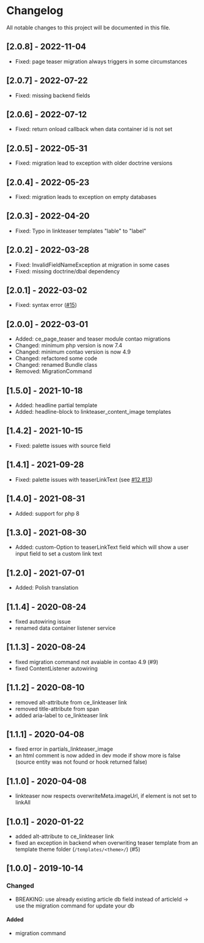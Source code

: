 # Changelog
All notable changes to this project will be documented in this file.

## [2.0.8] - 2022-11-04
- Fixed: page teaser migration always triggers in some circumstances

## [2.0.7] - 2022-07-22
- Fixed: missing backend fields

## [2.0.6] - 2022-07-12
- Fixed: return onload callback when data container id is not set

## [2.0.5] - 2022-05-31
- Fixed: migration lead to exception with older doctrine versions

## [2.0.4] - 2022-05-23
- Fixed: migration leads to exception on empty databases

## [2.0.3] - 2022-04-20
- Fixed: Typo in linkteaser templates "lable" to "label" 

## [2.0.2] - 2022-03-28
- Fixed: InvalidFieldNameException at migration in some cases
- Fixed: missing doctrine/dbal dependency

## [2.0.1] - 2022-03-02
- Fixed: syntax error ([#15])

## [2.0.0] - 2022-03-01
- Added: ce_page_teaser and teaser module contao migrations
- Changed: minimum php version is now 7.4
- Changed: minimum contao version is now 4.9
- Changed: refactored some code 
- Changed: renamed Bundle class
- Removed: MigrationCommand

## [1.5.0] - 2021-10-18

- Added: headline partial template
- Added: headline-block to linkteaser_content_image templates

## [1.4.2] - 2021-10-15

- Fixed: palette issues with source field

## [1.4.1] - 2021-09-28
- Fixed: palette issues with teaserLinkText (see [#12],[#13])

## [1.4.0] - 2021-08-31

- Added: support for php 8

## [1.3.0] - 2021-08-30
- Added: custom-Option to teaserLinkText field which will show a user input field to set a custom link text

## [1.2.0] - 2021-07-01
- Added: Polish translation

## [1.1.4] - 2020-08-24
- fixed autowiring issue
- renamed data container listener service

## [1.1.3] - 2020-08-24
- fixed migration command not avaiable in contao 4.9 (#9)
- fixed ContentListener autowiring

## [1.1.2] - 2020-08-10
- removed alt-attribute from ce_linkteaser link
- removed title-attribute from span
- added aria-label to ce_linkteaser link

## [1.1.1] - 2020-04-08
- fixed error in partials_linkteaser_image
- an html comment is now added in dev mode if show more is false (source entity was not found or hook returned false)

## [1.1.0] - 2020-04-08
- linkteaser now respects overwriteMeta.imageUrl, if element is not set to linkAll

## [1.0.1] - 2020-01-22
- added alt-attribute to ce_linkteaser link
- fixed an exception in backend when overwriting teaser template from an template theme folder (`/templates/<theme>/`) (#5)

## [1.0.0] - 2019-10-14

### Changed
* BREAKING: use already existing article db field instead of articleId -> use the migration command for update your db

#### Added
* migration command


[#15]: https://github.com/heimrichhannot/contao-teaser-bundle/issues/15
[#13]: https://github.com/heimrichhannot/contao-teaser-bundle/issues/13
[#12]: https://github.com/heimrichhannot/contao-teaser-bundle/issues/12
